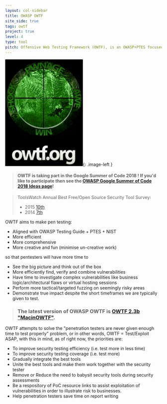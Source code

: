 ```yaml
---
layout: col-sidebar
title: OWASP OWTF
site_side: true
tags: owtf
project: true
level: 4
type: tool
pitch: Offensive Web Testing Framework (OWTF), is an OWASP+PTES focused try to unite great tools and make pen testing more efficient, written mostly in Python.
---
```

<style type="text/css">
.image-left {
  display: block;
  margin-left: auto;
  margin-right: auto;
  float: right;
}
</style>

![logo](/assets/images/OWTFLogo.png){: .image-left }

> #### OWTF is taking part in the Google Summer of Code 2018 ! If you'd like to participate then see the [OWASP Google Summer of Code 2018 Ideas page](https://www.owasp.org/index.php/GSOC2018_Ideas)!

> ToolsWatch Annual Best Free/Open Source Security Tool Survey:
> * 2015 [10th](http://www.toolswatch.org/2016/02/2015-top-security-tools-as-voted-by-toolswatch-org-readers/)
> * 2014 [7th](http://www.toolswatch.org/2015/01/2014-top-security-tools-as-voted-by-toolswatch-org-readers/)


OWTF aims to make pen testing:

* Aligned with OWASP Testing Guide + PTES + NIST
* More efficient
* More comprehensive
* More creative and fun (minimise un-creative work)

so that pentesters will have more time to

* See the big picture and think out of the box
* More efficiently find, verify and combine vulnerabilities
* Have time to investigate complex vulnerabilities like business logic/architectural flaws or virtual hosting sessions
* Perform more tactical/targeted fuzzing on seemingly risky areas
* Demonstrate true impact despite the short timeframes we are typically given to test.

> ### **The latest version of OWASP OWTF is [OWTF 2.3b "MacinOWTF"](https://github.com/owtf/owtf/releases/tag/v2.3b).**

OWTF attempts to solve the "penetration testers are never given enough time to test properly" problem, or in other words, OWTF = Test/Exploit ASAP, with this in mind, as of right now, the priorities are:

- To improve security testing efficiency (i.e. test more in less time)
- To improve security testing coverage (i.e. test more)
- Gradually integrate the best tools
- Unite the best tools and make them work together with the security tester
- Remove or Reduce the need to babysit security tools during security assessments
- Be a respository of PoC resource links to assist exploitation of vulnerabilities in order to illustrate risk to businesses.
- Help penetration testers save time on report writing
